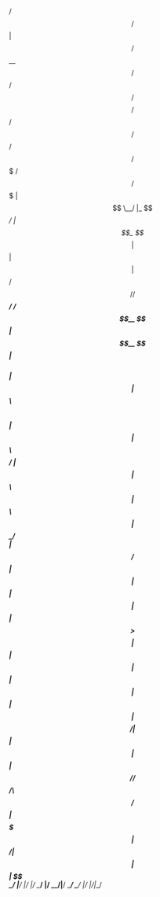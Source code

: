 
   /$$                                                                          /$$$$$$ 
  | $$                                                                         /$$__  $$
 /$$$$$$   /$$$$$$/$$$$  /$$   /$$ /$$   /$$      /$$$$$$$  /$$$$$$  /$$$$$$$ | $$  \__/
|_  $$_/  | $$_  $$_  $$| $$  | $$|  $$ /$$/     /$$_____/ /$$__  $$| $$__  $$| $$$$    
  | $$    | $$ \ $$ \ $$| $$  | $$ \  $$$$/     | $$      | $$  \ $$| $$  \ $$| $$_/    
  | $$ /$$| $$ | $$ | $$| $$  | $$  >$$  $$     | $$      | $$  | $$| $$  | $$| $$      
  |  $$$$/| $$ | $$ | $$|  $$$$$$/ /$$/\  $$ /$$|  $$$$$$$|  $$$$$$/| $$  | $$| $$      
   \___/  |__/ |__/ |__/ \______/ |__/  \__/|__/ \_______/ \______/ |__/  |__/|__/      
                                                                                        
                                                                                        
                                                                                        


